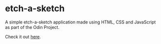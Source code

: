 # etch-a-sketch
A simple etch-a-sketch application made using HTML, CSS and JavaScript as part of the Odin Project.

Check it out [here](https://wph12.github.io/etch-a-sketch/).
